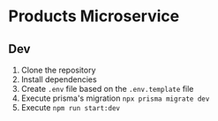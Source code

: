 # Products Microservice

## Dev

1. Clone the repository
2. Install dependencies
3. Create `.env` file based on the `.env.template` file
4. Execute prisma's migration `npx prisma migrate dev`
5. Execute `npm run start:dev`
